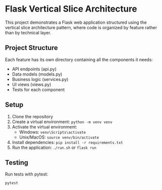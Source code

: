 # Flask Vertical Slice Architecture

This project demonstrates a Flask web application structured using the vertical slice architecture pattern, where code is organized by feature rather than by technical layer.

## Project Structure

Each feature has its own directory containing all the components it needs:
- API endpoints (api.py)
- Data models (models.py)
- Business logic (services.py)
- UI views (views.py)
- Tests for each component

## Setup

1. Clone the repository
2. Create a virtual environment: `python -m venv venv`
3. Activate the virtual environment:
   - Windows: `venv\Scripts\activate`
   - Unix/MacOS: `source venv/bin/activate`
4. Install dependencies: `pip install -r requirements.txt`
5. Run the application: `./run.sh` or `flask run`

## Testing

Run tests with pytest:
```
pytest
```
